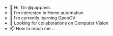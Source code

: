 - 👋 Hi, I’m @pappavis
- 👀 I’m interested in Home automation
- 🌱 I’m currently learning OpenCV
- 💞️ Looking for collaborations on Computer Vision
- 📫 How to reach me ...

<!---
pappavis/pappavis is a ✨ special ✨ repository because its `README.md` (this file) appears on your GitHub profile.
You can click the Preview link to take a look at your changes.
--->
